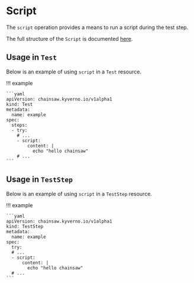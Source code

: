 # Script

The `script` operation provides a means to run a script during the test step.

The full structure of the `Script` is documented [here](../../apis/chainsaw.v1alpha1.md#chainsaw-kyverno-io-v1alpha1-Script).

## Usage in `Test`

Below is an example of using `script` in a `Test` resource.

!!! example

    ```yaml
    apiVersion: chainsaw.kyverno.io/v1alpha1
    kind: Test
    metadata:
      name: example
    spec:
      steps:
      - try:
        # ...
        - script:
            content: |
              echo "hello chainsaw"
        # ...
    ```

## Usage in `TestStep`

Below is an example of using `script` in a `TestStep` resource.

!!! example

    ```yaml
    apiVersion: chainsaw.kyverno.io/v1alpha1
    kind: TestStep
    metadata:
      name: example
    spec:
      try:
      # ...
      - script:
          content: |
            echo "hello chainsaw"
      # ...
    ```
